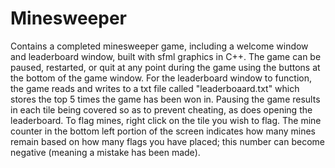 # Minesweeper

Contains a completed minesweeper game, including a welcome window and leaderboard window, built with sfml graphics in C++. The game can be paused, restarted, or quit at any point during the game using the buttons at the bottom of the game window. For the leaderboard window to function, the game reads and writes to a txt file called "leaderboaard.txt" which stores the top 5 times the game has been won in. Pausing the game results in each tile being covered so as to prevent cheating, as does opening the leaderboard. To flag mines, right click on the tile you wish to flag. The mine counter in the bottom left portion of the screen indicates how many mines remain based on how many flags you have placed; this number can become negative (meaning a mistake has been made). 
